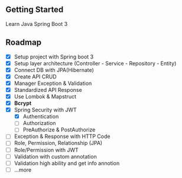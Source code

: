 <!-- GETTING STARTED -->

## Getting Started

Learn Java Spring Boot 3

<!-- ROADMAP -->

## Roadmap

- [x] Setup project with Spring boot 3
- [x] Setup layer architecture (Controller - Service - Repository - Entity)
- [x] Connect DB with JPA(Hibernate)
- [x] Create API CRUD
- [x] Manager Exception & Validation
- [x] Standardized API Response
- [x] Use Lombok & Mapstruct
- [x] **Bcrypt**
- [x] Spring Security with JWT
    - [x] Authentication
    - [ ] Authorization
    - [ ] PreAuthorize & PostAuthorize
- [ ] Exception & Response with HTTP Code
- [ ] Role, Permission, Relationship (JPA)
- [ ] Role/Permission with JWT
- [ ] Validation with custom annotation
- [ ] Validation high ability and get info annotion
- [ ] ...more
